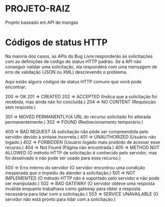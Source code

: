 # PROJETO-RAIZ
 
Projeto baseado em API de mangás

# Códigos de status HTTP

Na maioria dos casos, as APIs do Bug Livre responderão às solicitações com as definições de código de status HTTP padrão. Se a API não conseguir validar uma solicitação, ela responderá com uma mensagem de erro de validação (JSON ou XML) descrevendo o problema.

Aqui estão alguns códigos de status HTTP comuns que você pode encontrar:

200 => OK
201 => CREATED
202 => ACCEPTED (Indica que a solicitação foi recebida, mas ainda não foi concluída.)
204 => NO CONTENT (Requisição sem resposta.)

301 => MOVED PERMANENTLY(A URL do recurso solicitado foi alterada permanentemente.)
302 => FOUND (Redirecionamento temporário.)

400 => BAD REQUEST (A solicitação não pôde ser compreendida pelo servidor devido à sintaxe incorreta.)
401 => UNAUTHORIZED (Usuário não logado.)
402 => FORBIDDEN (Usuário logado mais proibido de acessar esse recurso.)
404 => Not Found (Página não encontrada.)
405 => METHOD NOT ALLOWED (O método HTTP de solicitação é conhecido pelo servidor, mas foi desativado e não pode ser usado para esse recurso.)

500 => Erro interno do servidor (O servidor encontrou uma condição inesperada que o impediu de atender à solicitação.)
501 => NOT IMPLEMENTED (O método HTTP não é suportado pelo servidor e não pode ser manipulado.)
502 => BAD GATEWAY (O servidor obteve uma resposta inválida enquanto trabalhava como gateway para obter a resposta necessária para lidar com a solicitação.)
503 => SERVICE UNAVAILABLE (O servidor não está pronto para lidar com a solicitação.)